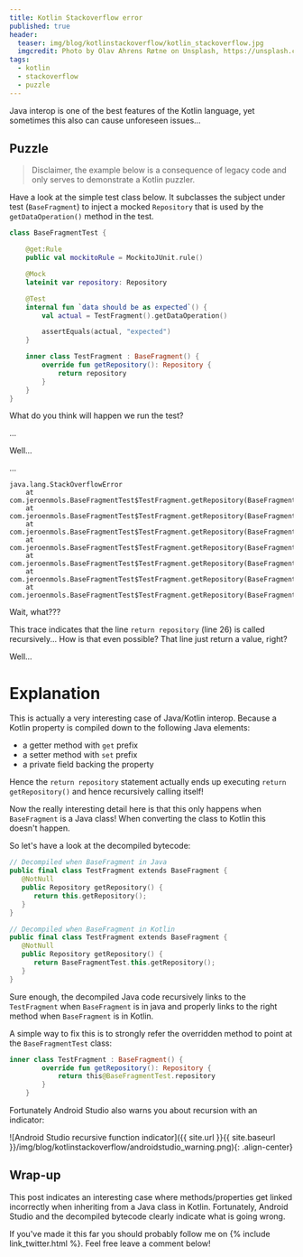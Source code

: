 ```yaml
---
title: Kotlin Stackoverflow error
published: true
header:
  teaser: img/blog/kotlinstackoverflow/kotlin_stackoverflow.jpg
  imgcredit: Photo by Olav Ahrens Røtne on Unsplash, https://unsplash.com/photos/MAEbdaFe4ps, cropped and added Kotlin logo
tags:
  - kotlin
  - stackoverflow
  - puzzle
---
```

Java interop is one of the best features of the Kotlin language, yet sometimes this also can cause unforeseen issues...

## Puzzle

> Disclaimer, the example below is a consequence of legacy code and only serves to demonstrate a Kotlin puzzler.

Have a look at the simple test class below. It subclasses the subject under test (`BaseFragment`) to inject a mocked `Repository` that is used by the `getDataOperation()` method in the test.

```kotlin
class BaseFragmentTest {

    @get:Rule
    public val mockitoRule = MockitoJUnit.rule()

    @Mock
    lateinit var repository: Repository

    @Test
    internal fun `data should be as expected`() {
        val actual = TestFragment().getDataOperation()

        assertEquals(actual, "expected")
    }

    inner class TestFragment : BaseFragment() {
        override fun getRepository(): Repository {
            return repository
        }
    }
}

```

What do you think will happen we run the test?

...

Well...

...

```
java.lang.StackOverflowError
    at com.jeroenmols.BaseFragmentTest$TestFragment.getRepository(BaseFragmentTest.kt:26)
    at com.jeroenmols.BaseFragmentTest$TestFragment.getRepository(BaseFragmentTest.kt:26)
    at com.jeroenmols.BaseFragmentTest$TestFragment.getRepository(BaseFragmentTest.kt:26)
    at com.jeroenmols.BaseFragmentTest$TestFragment.getRepository(BaseFragmentTest.kt:26)
    at com.jeroenmols.BaseFragmentTest$TestFragment.getRepository(BaseFragmentTest.kt:26)
    at com.jeroenmols.BaseFragmentTest$TestFragment.getRepository(BaseFragmentTest.kt:26)
    at com.jeroenmols.BaseFragmentTest$TestFragment.getRepository(BaseFragmentTest.kt:26)
```

Wait, what???

This trace indicates that the line `return repository` (line 26) is called recursively... How is that even possible? That line just return a value, right?

Well...

# Explanation
This is actually a very interesting case of Java/Kotlin interop. Because a Kotlin property is compiled down to the following Java elements:

- a getter method with `get` prefix
- a setter method with `set` prefix
- a private field backing the property

Hence the `return repository` statement actually ends up executing `return getRepository()` and hence recursively calling itself!

Now the really interesting detail here is that this only happens when `BaseFragment` is a Java class! When converting the class to Kotlin this doesn't happen.

So let's have a look at the decompiled bytecode:

```kotlin
// Decompiled when BaseFragment in Java
public final class TestFragment extends BaseFragment {
   @NotNull
   public Repository getRepository() {
      return this.getRepository();
   }
}

// Decompiled when BaseFragment in Kotlin
public final class TestFragment extends BaseFragment {
   @NotNull
   public Repository getRepository() {
      return BaseFragmentTest.this.getRepository();
   }
}
```

Sure enough, the decompiled Java code recursively links to the `TestFragment` when `BaseFragment` is in java and properly links to the right method when `BaseFragment` is in Kotlin.

A simple way to fix this is to strongly refer the overridden method to point at the `BaseFragmentTest` class:

```kotlin
inner class TestFragment : BaseFragment() {
        override fun getRepository(): Repository {
            return this@BaseFragmentTest.repository
        }
    }
```

Fortunately Android Studio also warns you about recursion with an indicator:

![Android Studio recursive function indicator]({{ site.url }}{{ site.baseurl }}/img/blog/kotlinstackoverflow/androidstudio_warning.png){: .align-center}

## Wrap-up
This post indicates an interesting case where methods/properties get linked incorrectly when inheriting from a Java class in Kotlin. Fortunately, Android Studio and the decompiled bytecode clearly indicate what is going wrong.

If you've made it this far you should probably follow me on {% include link_twitter.html %}. Feel free leave a comment below!
